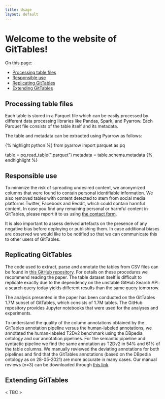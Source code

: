 ```yaml
---
title: Usage
layout: default
---
```


# Welcome to the website of **GitTables**!

On this page:
- [Processing table files](#processing-table-files)
- [Responsible use](#responsible-use)
- [Replicating GitTables](#replicating-gittables)
- [Extending GitTables](#extending-gittables)


## Processing table files

Each table is stored in a Parquet file which can be easily processed by different data processing libraries like Pandas, Spark, and Pyarrow. Each Parquet file consists of the table itself and its metadata.

The table and metadata can be extracted using Pyarrow as follows:

{% highlight python %}
from pyarrow import parquet as pq

table = pq.read_table("<filename>.parquet")
metadata = table.schema.metadata
{% endhighlight %}


## Responsible use

To minimize the risk of spreading undesired content, we anonymized columns that were found to contain personal identifiable information. We also removed tables with content detected to stem from social media platforms Twitter, Facebook and Reddit, which could contain harmful content. In case you find any remaining personal or harmful content in GitTables, please report it to us using [the contact form](/#contact).

It is also important to assess derived artefacts on the presence of any negative bias before deploying or publishing them. In case additional biases are observed we would like to be notified so that we can communicate this to other users of GitTables.


## Replicating GitTables

The code used to extract, parse and annotate the tables from CSV files can be found in [this GitHub repository](https://github.com/madelonhulsebos/gittables). For details on these procedures we recommend reading the paper. The table dataset itself is difficult to replicate exactly due to the dependency on the unstable GitHub Search API: a search query today yields different results than the same query tomorrow.

The analysis presented in the paper has been conducted on the GitTables 1.7M subset of GitTables, which consists of 1.7M tables. The GitHub repository provides Jupyter notebooks that were used for the analyses and experiments. 

To understand the quality of the column annotations obtained by the GitTables annotation pipeline versus the human-labeled annotations, we annotated the human-labeled T2Dv2 benchmark using the DBpedia ontology and our annotation pipelines. For the semantic pipieline and syntactic pipeline we find the same annotation as T2Dv2 in 54% and 61% of the table columns. We manually reviewed the deviating annotations for both pipelines and find that the GitTables annotations (based on the DBpedia ontology as on 28-05-2021) are more accurate in many cases. Our manual reviews (n=3) can be downloaded through [this link](downloads/GitTables_T2Dv2_incorrect_annotation_review.xlsx).


## Extending GitTables

< TBC >
